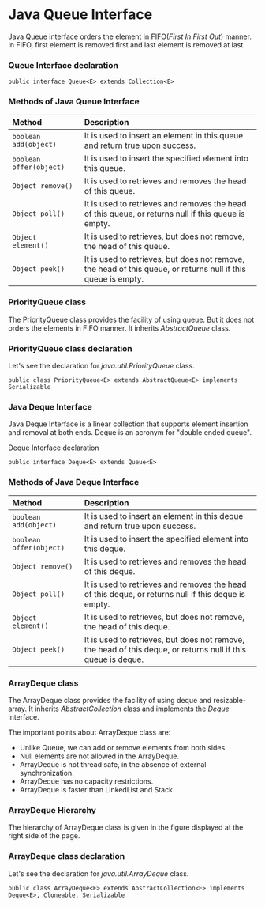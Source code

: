 # Java Queue Interface

Java Queue interface orders the element in FIFO(*First In First Out*) manner. In FIFO, first element is removed first and last element is removed at last.

### Queue Interface declaration
```
public interface Queue<E> extends Collection<E>
```

### Methods of Java Queue Interface

| Method | Description |
| :----- | :---------- |
| `boolean add(object)` | It is used to insert an element in this queue and return true upon success.|
|`boolean offer(object)`|It is used to insert the specified element into this queue.|
|`Object remove()`|It is used to retrieves and removes the head of this queue.|
|`Object poll()`|It is used to retrieves and removes the head of this queue, or returns null if this queue is empty.|
|`Object element()`|It is used to retrieves, but does not remove, the head of this queue.|
|`Object peek()`|It is used to retrieves, but does not remove, the head of this queue, or returns null if this queue is empty.|

### PriorityQueue class

The PriorityQueue class provides the facility of using queue. But it does not orders the elements in FIFO manner. It inherits *AbstractQueue* class.

### PriorityQueue class declaration

Let's see the declaration for *java.util.PriorityQueue* class.
```
public class PriorityQueue<E> extends AbstractQueue<E> implements Serializable
```

### Java Deque Interface

Java Deque Interface is a linear collection that supports element insertion and removal at both ends. Deque is an acronym for "double ended queue".

Deque Interface declaration
```
public interface Deque<E> extends Queue<E>
```

### Methods of Java Deque Interface
| Method | Description |
| :----- | :---------- |
| `boolean add(object)` | It is used to insert an element in this deque and return true upon success.|
|`boolean offer(object)`|It is used to insert the specified element into this deque.|
|`Object remove()`|It is used to retrieves and removes the head of this deque.|
|`Object poll()`|It is used to retrieves and removes the head of this deque, or returns null if this deque is empty.|
|`Object element()`|It is used to retrieves, but does not remove, the head of this deque.|
|`Object peek()`|It is used to retrieves, but does not remove, the head of this deque, or returns null if this queue is deque.|

### ArrayDeque class

The ArrayDeque class provides the facility of using deque and resizable-array. It inherits *AbstractCollection* class and implements the *Deque* interface.

The important points about ArrayDeque class are:

- Unlike Queue, we can add or remove elements from both sides.
- Null elements are not allowed in the ArrayDeque.
- ArrayDeque is not thread safe, in the absence of external synchronization.
- ArrayDeque has no capacity restrictions.
- ArrayDeque is faster than LinkedList and Stack.

### ArrayDeque Hierarchy

The hierarchy of ArrayDeque class is given in the figure displayed at the right side of the page.

### ArrayDeque class declaration

Let's see the declaration for *java.util.ArrayDeque* class.
```
public class ArrayDeque<E> extends AbstractCollection<E> implements Deque<E>, Cloneable, Serializable
```